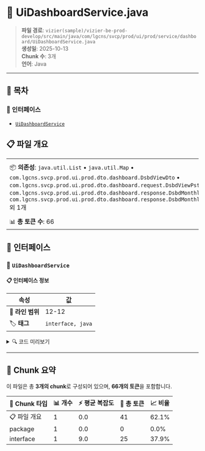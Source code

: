 # 📄 UiDashboardService.java

> **파일 경로**: `vizier(sample)/vizier-be-prod-develop/src/main/java/com/lgcns/svcp/prod/ui/prod/service/dashboard/UiDashboardService.java`  
> **생성일**: 2025-10-13  
> **Chunk 수**: 3개  
> **언어**: Java
---

## 📑 목차

### 🔌 인터페이스
- [`UiDashboardService`](#interface-uidashboardservice)


## 📋 파일 개요

| | |
|--|--|
| 📦 **의존성**: `java.util.List` • `java.util.Map` • `com.lgcns.svcp.prod.ui.prod.dto.dashboard.DsbdViewDto` • `com.lgcns.svcp.prod.ui.prod.dto.dashboard.request.DsbdViewPstRequest` • `com.lgcns.svcp.prod.ui.prod.dto.dashboard.response.DsbdMonthlyOfferResponse` • `com.lgcns.svcp.prod.ui.prod.dto.dashboard.response.DsbdMonthlyUserGroupOfferResponse` 외 1개 | ⚡ **총 복잡도**: 9 |
| 📊 **총 토큰 수**: 66 |  |




## 🔌 인터페이스

### <a id="interface-uidashboardservice"></a>🔌 `UiDashboardService`


#### 📋 인터페이스 정보

| 속성 | 값 |
|------|----|
| 📍 **라인 범위** | 12-12 |
| 🏷️ **태그** | `interface, java` |
<details>
<summary>🔍 코드 미리보기</summary>

```java
public interface UiDashboardService {
	Map<String, Object> initData(String userId);
	DsbdViewDto findViewByUuid(String dsbdViewUuid);
	void saveListView(List<DsbdViewPstRequest> requests);
	ItemVolumeRespone getItemsVolume();
	Map<String, List<DsbdMonthlyUserGroupOfferResponse>> getMonthlyReportAboutUsers();
	Map<String, List<DsbdMonthlyOfferResponse>> getMonthlyReportAboutItems();
	List<String> getOfferType();
}...
```

**Chunk 정보**
- 🆔 **ID**: `195534ff5224`
- 📊 **토큰**: 25

</details>

---




## 🧩 Chunk 요약

이 파일은 총 **3개의 chunk**로 구성되어 있으며, **66개의 토큰**을 포함합니다.

| 🧩 Chunk 타입 | 📊 개수 | ⚡ 평균 복잡도 | 📝 총 토큰 | 📈 비율 |
|---------------|--------|-------------|----------|--------|
| 📋 파일 개요 | 1 | 0.0 | 41 | 62.1% |
| package | 1 | 0.0 | 0 | 0.0% |
| interface | 1 | 9.0 | 25 | 37.9% |

